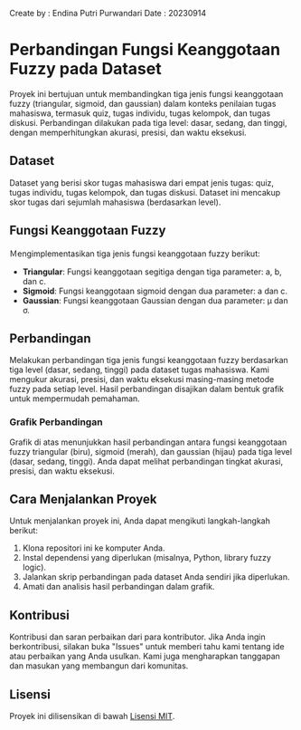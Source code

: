 Create by : Endina Putri Purwandari
Date : 20230914

# Perbandingan Fungsi Keanggotaan Fuzzy pada Dataset

Proyek ini bertujuan untuk membandingkan tiga jenis fungsi keanggotaan fuzzy (triangular, sigmoid, dan gaussian) dalam konteks penilaian tugas mahasiswa, termasuk quiz, tugas individu, tugas kelompok, dan tugas diskusi. Perbandingan dilakukan pada tiga level: dasar, sedang, dan tinggi, dengan memperhitungkan akurasi, presisi, dan waktu eksekusi.

## Dataset
Dataset yang berisi skor tugas mahasiswa dari empat jenis tugas: quiz, tugas individu, tugas kelompok, dan tugas diskusi. Dataset ini mencakup skor tugas dari sejumlah mahasiswa (berdasarkan level).

## Fungsi Keanggotaan Fuzzy
Ｍengimplementasikan tiga jenis fungsi keanggotaan fuzzy berikut:
- **Triangular**: Fungsi keanggotaan segitiga dengan tiga parameter: a, b, dan c.
- **Sigmoid**: Fungsi keanggotaan sigmoid dengan dua parameter: a dan c.
- **Gaussian**: Fungsi keanggotaan Gaussian dengan dua parameter: μ dan σ.

## Perbandingan
Melakukan perbandingan tiga jenis fungsi keanggotaan fuzzy berdasarkan tiga level (dasar, sedang, tinggi) pada dataset tugas mahasiswa. Kami mengukur akurasi, presisi, dan waktu eksekusi masing-masing metode fuzzy pada setiap level. Hasil perbandingan disajikan dalam bentuk grafik untuk mempermudah pemahaman.

### Grafik Perbandingan

Grafik di atas menunjukkan hasil perbandingan antara fungsi keanggotaan fuzzy triangular (biru), sigmoid (merah), dan gaussian (hijau) pada tiga level (dasar, sedang, tinggi). Anda dapat melihat perbandingan tingkat akurasi, presisi, dan waktu eksekusi.

## Cara Menjalankan Proyek
Untuk menjalankan proyek ini, Anda dapat mengikuti langkah-langkah berikut:
1. Klona repositori ini ke komputer Anda.
2. Instal dependensi yang diperlukan (misalnya, Python, library fuzzy logic).
3. Jalankan skrip perbandingan pada dataset Anda sendiri jika diperlukan.
4. Amati dan analisis hasil perbandingan dalam grafik.

## Kontribusi
Kontribusi dan saran perbaikan dari para kontributor. Jika Anda ingin berkontribusi, silakan buka "Issues" untuk memberi tahu kami tentang ide atau perbaikan yang Anda usulkan. Kami juga mengharapkan tanggapan dan masukan yang membangun dari komunitas.

## Lisensi
Proyek ini dilisensikan di bawah [Lisensi MIT](LICENSE).
